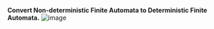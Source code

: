 **Convert Non-deterministic Finite Automata to Deterministic Finite Automata.**
![image](https://github.com/user-attachments/assets/a7604bd3-8ce9-42b3-8018-19d833d40cf6)
